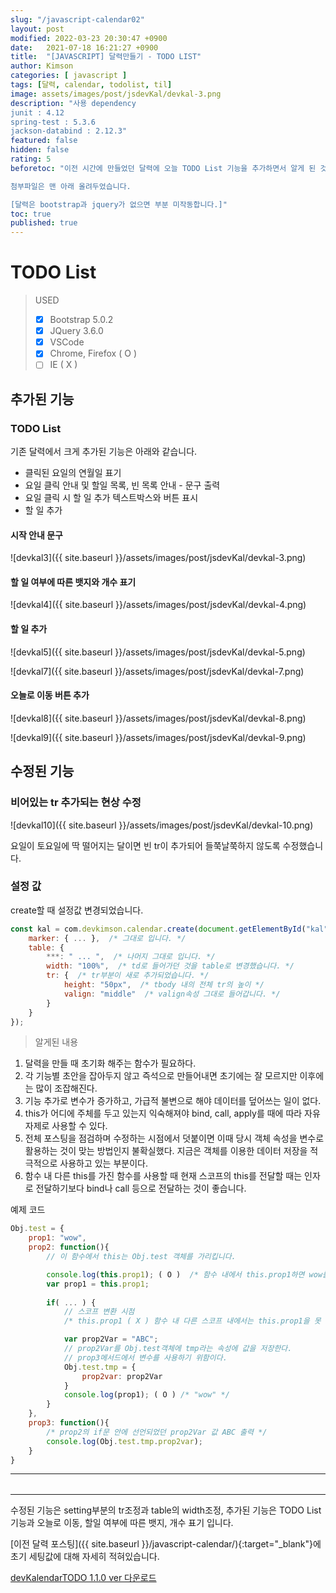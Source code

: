 ```yaml
---
slug: "/javascript-calendar02"
layout: post
modified: 2022-03-23 20:30:47 +0900
date:   2021-07-18 16:21:27 +0900
title:  "[JAVASCRIPT] 달력만들기 - TODO LIST"
author: Kimson
categories: [ javascript ]
tags: [달력, calendar, todolist, til]
image: assets/images/post/jsdevKal/devkal-3.png
description: "사용 dependency
junit : 4.12
spring-test : 5.3.6
jackson-databind : 2.12.3"
featured: false
hidden: false
rating: 5
beforetoc: "이전 시간에 만들었던 달력에 오늘 TODO List 기능을 추가하면서 알게 된 것들과 수정된 부분을 정리하고자 포스팅합니다.

첨부파일은 맨 아래 올려두었습니다.

[달력은 bootstrap과 jquery가 없으면 부분 미작동합니다.]"
toc: true
published: true
---
```


# TODO List

> USED
> 
> - [x] Bootstrap 5.0.2
> - [x] JQuery 3.6.0
> - [x] VSCode
> - [x] Chrome, Firefox ( O )
> - [ ] IE ( X )

## 추가된 기능

### TODO List

기존 달력에서 크게 추가된 기능은 아래와 같습니다.

- 클릭된 요일의 연월일 표기
- 요일 클릭 안내 및 할일 목록, 빈 목록 안내 - 문구 출력
- 요일 클릭 시 할 일 추가 텍스트박스와 버튼 표시
- 할 일 추가

#### 시작 안내 문구

![devkal3]({{ site.baseurl }}/assets/images/post/jsdevKal/devkal-3.png)

#### 할 일 여부에 따른 뱃지와 개수 표기

![devkal4]({{ site.baseurl }}/assets/images/post/jsdevKal/devkal-4.png)

#### 할 일 추가

![devkal5]({{ site.baseurl }}/assets/images/post/jsdevKal/devkal-5.png)

![devkal7]({{ site.baseurl }}/assets/images/post/jsdevKal/devkal-7.png)


#### 오늘로 이동 버튼 추가

![devkal8]({{ site.baseurl }}/assets/images/post/jsdevKal/devkal-8.png)

![devkal9]({{ site.baseurl }}/assets/images/post/jsdevKal/devkal-9.png)

## 수정된 기능

### 비어있는 tr 추가되는 현상 수정

![devkal10]({{ site.baseurl }}/assets/images/post/jsdevKal/devkal-10.png)

요일이 토요일에 딱 떨어지는 달이면 빈 tr이 추가되어 들쭉날쭉하지 않도록 수정했습니다.

### 설정 값

create할 때 설정값 변경되었습니다.

```javascript
const kal = com.devkimson.calendar.create(document.getElementById("kal"||"kal", {
    marker: { ... },  /* 그대로 입니다. */
    table: {
        ***: " ... ",  /* 나머지 그대로 입니다. */
        width: "100%",  /* td로 들어가던 것을 table로 변경했습니다. */
        tr: {  /* tr부분이 새로 추가되었습니다. */
            height: "50px",  /* tbody 내의 전체 tr의 높이 */
            valign: "middle"  /* valign속성 그대로 들어갑니다. */
        }
    }
});
```

>알게된 내용

1. 달력을 만들 때 초기화 해주는 함수가 필요하다.
2. 각 기능별 초안을 잡아두지 않고 즉석으로 만들어내면 초기에는 잘 모르지만 이후에는 많이 조잡해진다.
3. 기능 추가로 변수가 증가하고, 가급적 불변으로 해야 데이터를 덮어쓰는 일이 없다.
4. this가 어디에 주체를 두고 있는지 익숙해져야 bind, call, apply를 때에 따라 자유자제로 사용할 수 있다.
5. 전체 포스팅을 점검하며 수정하는 시점에서 덧붙이면 이때 당시 객체 속성을 변수로 활용하는 것이 맞는 방법인지 불확실했다. 지금은 객체를 이용한 데이터 저장을 적극적으로 사용하고 있는 부분이다.
6. 함수 내 다른 this를 가진 함수를 사용할 때 현재 스코프의 this를 전달할 때는 인자로 전달하기보다 bind나 call 등으로 전달하는 것이 좋습니다.

예제 코드
```javascript
Obj.test = {
    prop1: "wow",
    prop2: function(){
        // 이 함수에서 this는 Obj.test 객체를 가리킵니다.

        console.log(this.prop1); ( O )  /* 함수 내에서 this.prop1하면 wow를 가져옴 */
        var prop1 = this.prop1;
        
        if( ... ) {
            // 스코프 변환 시점
            /* this.prop1 ( X ) 함수 내 다른 스코프 내에서는 this.prop1을 못 가져옴 */

            var prop2Var = "ABC";
            // prop2Var를 Obj.test객체에 tmp라는 속성에 값을 저장한다.
            // prop3메서드에서 변수를 사용하기 위함이다.
            Obj.test.tmp = {
                prop2var: prop2Var
            }
            console.log(prop1); ( O ) /* "wow" */
        }
    },
    prop3: function(){
        /* prop2의 if문 안에 선언되었던 prop2Var 값 ABC 출력 */
        console.log(Obj.test.tmp.prop2var);
    }
}
```

-----

<div>
    <table id="kal" class="table text-center table-hover"></table>
</div>
<script src="{{site.baseurl}}/assets/lib/devkalendar.js"></script>

-----

수정된 기능은 setting부분의 tr조정과 table의 width조정, 추가된 기능은 TODO List 기능과 오늘로 이동, 할일 여부에 따른 뱃지, 개수 표기 입니다.

[이전 달력 포스팅]({{ site.baseurl }}/javascript-calendar/){:target="_blank"}에 초기 세팅값에 대해 자세히 적혀있습니다.

<a href="{{site.baseurl}}/assets/download/devkalendarTODO.zip" download>devKalendarTODO 1.1.0 ver 다운로드</a>